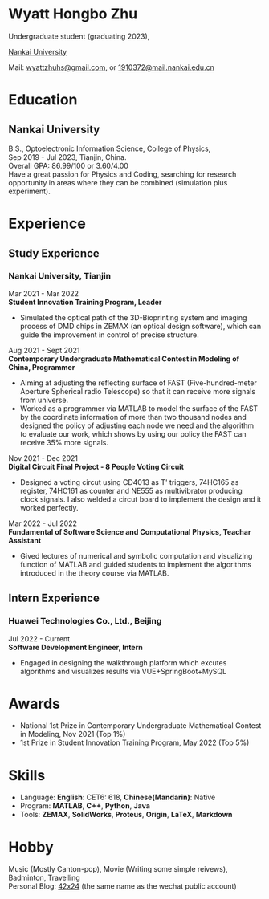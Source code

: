 # Wyatt Hongbo Zhu

Undergraduate student (graduating 2023),

[Nankai University](https://en.nankai.edu.cn/)  

Mail: wyattzhuhs@gmail.com, or 1910372@mail.nankai.edu.cn

# Education
## Nankai University
B.S., Optoelectronic Information Science, College of Physics,  
Sep 2019 - Jul 2023, Tianjin, China.  
Overall GPA: 86.99/100 or 3.60/4.00 \
Have a great passion for Physics and Coding, searching for research opportunity in areas where they can be combined (simulation plus experiment).

# Experience
## Study Experience
### Nankai University, Tianjin
Mar 2021 - Mar 2022 \
**Student Innovation Training Program, Leader**
- Simulated the optical path of the 3D-Bioprinting system and imaging process of DMD chips in ZEMAX (an optical design software), which can guide the improvement in 
control of precise structure.

Aug 2021 - Sept 2021 \
**Contemporary Undergraduate Mathematical Contest in Modeling of China, Programmer**
- Aiming at adjusting the reflecting surface of FAST (Five-hundred-meter Aperture Spherical radio Telescope) so that it can receive more signals from universe.
- Worked as a programmer via MATLAB to model the surface of the FAST by the coordinate information of more than two thousand nodes and designed the policy of adjusting each node we need and the algorithm to evaluate our work, which shows by using our policy the FAST can receive 35% more signals.

Nov 2021 - Dec 2021 \
**Digital Circuit Final Project - 8 People Voting Circuit**
- Designed a voting circut using CD4013 as T' triggers, 74HC165 as register, 74HC161 as counter and NE555 as multivibrator producing clock signals. I also welded a circut board to implement the design and it worked perfectly.

Mar 2022 - Jul 2022 \
**Fundamental of Software Science and Computational Physics, Teachar Assistant**
- Gived lectures of numerical and symbolic computation and visualizing function of MATLAB and guided students to implement the algorithms introduced in the theory course via MATLAB.

## Intern Experience
### Huawei Technologies Co., Ltd., Beijing
Jul 2022 - Current \
**Software Development Engineer, Intern**
- Engaged in designing the walkthrough platform which excutes algorithms and visualizes results via VUE+SpringBoot+MySQL

# Awards
- National 1st Prize in Contemporary Undergraduate Mathematical Contest in Modeling, Nov 2021 (Top 1%)
- 1st Prize in Student Innovation Training Program, May 2022 (Top 5%)

# Skills
- Language: **English**: CET6: 618, **Chinese(Mandarin)**: Native
- Program: **MATLAB**, **C++**, **Python**, **Java**
- Tools: **ZEMAX**, **SolidWorks**, **Proteus**, **Origin**, **LaTeX**, **Markdown**

# Hobby
Music (Mostly Canton-pop), Movie (Writing some simple reivews), Badminton, Travelling \
Personal Blog: [42x24](https://42x24.fun) (the same name as the wechat public account)
